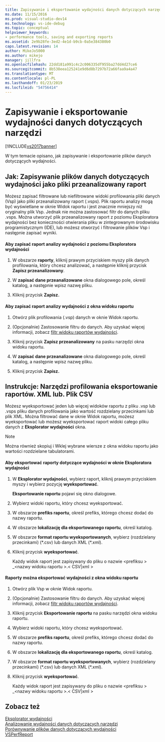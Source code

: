 ```yaml
---
title: Zapisywanie i eksportowanie wydajności danych dotyczących narzędzi | Dokumentacja firmy Microsoft
ms.date: 11/15/2016
ms.prod: visual-studio-dev14
ms.technology: vs-ide-debug
ms.topic: conceptual
helpviewer_keywords:
- performance tools, saving and exporting reports
ms.assetid: 2e9b28fe-3ed2-4e1d-b9cb-0a5e384380b0
caps.latest.revision: 14
author: MikeJo5000
ms.author: mikejo
manager: jillfra
ms.openlocfilehash: 22dd181a991c4c2c006335df955ba27dd4d27ce6
ms.sourcegitcommit: 8b538eea125241e9d6d8b7297b72a66faa9a4a47
ms.translationtype: MT
ms.contentlocale: pl-PL
ms.lasthandoff: 01/23/2019
ms.locfileid: "54756414"
---
```

# <a name="saving-and-exporting-performance-tools-data"></a>Zapisywanie i eksportowanie wydajności danych dotyczących narzędzi
[!INCLUDE[vs2017banner](../includes/vs2017banner.md)]

W tym temacie opisano, jak zapisywanie i eksportowanie plików danych dotyczących wydajności.  
  
##  <a name="BKMK_Save_Profiler_Data_Files_As_Analyzed_Report_Files"></a> Jak: Zapisywanie plików danych dotyczących wydajności jako pliki przeanalizowany raport  
 Możesz zapisać filtrowane lub niefiltrowane widoki profilowania pliki danych (Vsp) jako pliki przeanalizowany raport (.vsps). Plik raportu analizy mogą być wyświetlane w oknie Widok raportu i jest znacznie mniejszy niż oryginalny plik Vsp. Jednak nie można zastosować filtr do danych pliku .vsps. Można utworzyć plik przeanalizowany raport z poziomu Eksploratora wydajności bez konieczności otwierania pliku w zintegrowanym środowisku programistycznym (IDE), lub możesz otworzyć i filtrowanie plików Vsp i następnie zapisać wyniki.  
  
#### <a name="to-save-an-analyzed-performance-report-from-the-performance-explorer"></a>Aby zapisać raport analizy wydajności z poziomu Eksploratora wydajności  
  
1.  W obszarze **raporty**, kliknij prawym przyciskiem myszy plik danych profilowania, który chcesz analizować, a następnie kliknij przycisk **Zapisz przeanalizowany**.  
  
2.  W **zapisać dane przeanalizowane** okna dialogowego pole, określ katalog, a następnie wpisz nazwę pliku.  
  
3.  Kliknij przycisk **Zapisz.**  
  
#### <a name="to-save-an-analyzed-performance-report-from-the-report-view-window"></a>Aby zapisać raport analizy wydajności z okna widoku raportu  
  
1.  Otwórz plik profilowania (.vsp) danych w oknie Widok raportu.  
  
2.  (Opcjonalnie) Zastosowanie filtru do danych. Aby uzyskać więcej informacji, zobacz [filtr widoku raportów wydajności](../profiling/performance-report-view-filter.md).  
  
3.  Kliknij przycisk **Zapisz przeanalizowany** na pasku narzędzi okna widoku raportu.  
  
4.  W **zapisać dane przeanalizowane** okna dialogowego pole, określ katalog, a następnie wpisz nazwę pliku.  
  
5.  Kliknij przycisk **Zapisz.**  
  
## <a name="how-to-export-profiling-tools-reports-to-an-xml-or-csv-file"></a>Instrukcje: Narzędzi profilowania eksportowanie raportów. XML lub. Plik CSV  
 Możesz wyeksportować jeden lub więcej widoków raportu z pliku .vsp lub .vsps pliku danych profilowania jako wartość rozdzielany przecinkami lub plik XML. Można filtrować dane w oknie Widok raportu, możesz wyeksportować lub możesz wyeksportować raport widoki całego pliku danych z **Eksplorator wydajności** okna.  
  
> [!NOTE]
>  Można również skopiuj i Wklej wybrane wiersze z okna widoku raportu jako wartości rozdzielane tabulatorami.  
  
#### <a name="to-export-performance-reports-from-the-performance-explorer-window"></a>Aby eksportować raporty dotyczące wydajności w oknie Eksploratora wydajności  
  
1.  W **Eksplorator wydajności**, wybierz raport, kliknij prawym przyciskiem myszy i wybierz pozycję **wyeksportować**.  
  
     **Eksportowanie raportu** pojawi się okno dialogowe.  
  
2.  Wybierz widoki raportu, który chcesz wyeksportować.  
  
3.  W obszarze **prefiks raportu**, określ prefiks, którego chcesz dodać do nazwy raportu.  
  
4.  W obszarze **lokalizację dla eksportowanego raportu**, określ katalog.  
  
5.  W obszarze **format raportu wyeksportowanych**, wybierz (rozdzielany przecinkami) (*.csv) lub danych XML (\*.xml).  
  
6.  Kliknij przycisk **wyeksportować**.  
  
     Każdy widok raport jest zapisywany do pliku o nazwie \<prefiksu > _\<nazwy widoku raportu >.\< CSV&#124;xml >  
  
#### <a name="to-export-performance-reports-from-the-report-view-window"></a>Raporty można eksportować wydajności z okna widoku raportu  
  
1.  Otwórz plik Vsp w oknie Widok raportu.  
  
2.  (Opcjonalnie) Zastosowanie filtru do danych. Aby uzyskać więcej informacji, zobacz [filtr widoku raportów wydajności](../profiling/performance-report-view-filter.md).  
  
3.  Kliknij przycisk **Eksportowanie raportu** na pasku narzędzi okna widoku raportu.  
  
4.  Wybierz widoki raportu, który chcesz wyeksportować.  
  
5.  W obszarze **prefiks raportu**, określ prefiks, którego chcesz dodać do nazwy raportu.  
  
6.  W obszarze **lokalizację dla eksportowanego raportu**, określ katalog.  
  
7.  W obszarze **format raportu wyeksportowanych**, wybierz (rozdzielany przecinkami) (*.csv) lub danych XML (\*.xml).  
  
8.  Kliknij przycisk **wyeksportować**.  
  
     Każdy widok raport jest zapisywany do pliku o nazwie \<prefiksu > _\<nazwy widoku raportu >.\< CSV&#124;xml >  
  
## <a name="see-also"></a>Zobacz też  
 [Eksplorator wydajności](../profiling/performance-explorer.md)   
 [Analizowanie wydajności danych dotyczących narzędzi](../profiling/analyzing-performance-tools-data.md)   
 [Porównywanie plików danych dotyczących wydajności](../profiling/comparing-performance-data-files.md)   
 [VSPerfReport](../profiling/vsperfreport.md)
